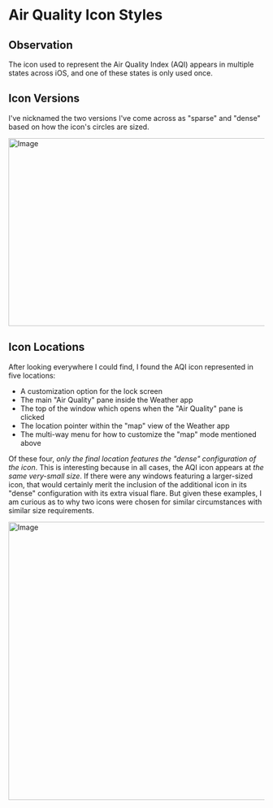 # Air Quality Icon Styles

## Observation

The icon used to represent the Air Quality Index (AQI) appears in multiple states across iOS, and one of these states is only used once.

## Icon Versions

I've nicknamed the two versions I've come across as "sparse" and "dense" based on how the icon's circles are sized.

<img width="700" height="370" alt="Image" src="https://github.com/user-attachments/assets/cec16b5f-8f74-4b3a-bb04-f7874deb674c" />

## Icon Locations

After looking everywhere I could find, I found the AQI icon represented in five locations:
- A customization option for the lock screen
- The main "Air Quality" pane inside the Weather app
- The top of the window which opens when the "Air Quality" pane is clicked
- The location pointer within the "map" view of the Weather app
- The multi-way menu for how to customize the "map" mode mentioned above

Of these four, _only the final location features the "dense" configuration of the icon_. This is interesting because in all cases, the AQI icon appears at _the same very-small size_. If there were any windows featuring a larger-sized icon, that would certainly merit the inclusion of the additional icon in its "dense" configuration with its extra visual flare. But given these examples, I am curious as to why two icons were chosen for similar circumstances with similar size requirements.

<img width="1300" height="548" alt="Image" src="https://github.com/user-attachments/assets/2b25e39f-196b-4b2a-a969-947f97ca3ed2" />
